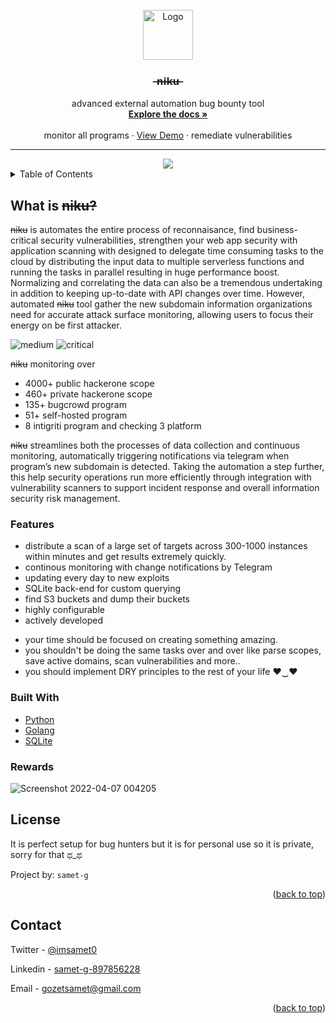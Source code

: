 <br />
<div align="center">
  <a href="https://github.com/samet-g/niku">
    <img src="https://user-images.githubusercontent.com/81412659/162406897-bde19f61-f66d-4ba7-a56a-943d4f142377.png" alt="Logo" width="80" height="80">
  </a>

  <h3 align="center"> ̶n̶i̶k̶u̶</h3>

  <p align="center">
    advanced external automation bug bounty tool
    <br />
    <a href="https://github.com/samet-g/niku"><strong>Explore the docs »</strong></a>
    <br />
    <br />
    monitor all programs</a>
    ·
    <a href="https://github.com/samet-g/niku">View Demo</a>
    ·
    remediate vulnerabilities</a>
  </p>
</div>

---
<div align="center">
  <img src="https://user-images.githubusercontent.com/81412659/165292219-967574e9-790c-4f0f-bb3d-51eabd7ea75a.gif">
</div>

<details>
  <summary>Table of Contents</summary>
  <ol>
    <li><a href="#what-is-niku">What is niku?</a></li>
    <li><a href="#features">Features</a></li>
    <li><a href="#built-with">Built With</a></li>
    <li><a href="#rewards">Features</a></li>
    <li><a href="#license">License</a></li>
    <li><a href="#contact">Contact</a></li>
  </ol>
</details>

## What is ~~niku?~~

~~niku~~ is automates the entire process of reconnaisance, find business-critical security vulnerabilities, strengthen your web app security with application scanning with designed to delegate time consuming tasks to the cloud by distributing the input data to multiple serverless functions and running the tasks in parallel resulting in huge performance boost. Normalizing and correlating the data can also be a tremendous undertaking in addition to keeping up-to-date with API changes over time. However, automated ~~niku~~ tool gather the new subdomain information organizations need for accurate attack surface monitoring, allowing users to focus their energy on be first attacker.

![medium](https://user-images.githubusercontent.com/81412659/157320369-7bccca35-54c9-4b32-a58e-735b3edc437a.png)
![critical](https://user-images.githubusercontent.com/81412659/157320377-279f52ec-e5c0-4677-99af-ca0abf69eb06.png)

~~niku~~ monitoring over
+ 4000+ public hackerone scope
+ 460+ private hackerone scope
+ 135+ bugcrowd program
+ 51+ self-hosted program
+ 8 intigriti program and checking 3 platform

~~niku~~ streamlines both the processes of data collection and continuous monitoring, automatically triggering notifications via telegram when program’s new subdomain is detected. Taking the automation a step further, this help security operations run more efficiently through integration with vulnerability scanners to support incident response and overall information security risk management.

### Features
+ distribute a scan of a large set of targets across 300-1000 instances within minutes and get results extremely quickly.
+ continous monitoring with change notifications by Telegram
+ updating every day to new exploits
+ SQLite back-end for custom querying
+ find S3 buckets and dump their buckets
+ highly configurable
+ actively developed
* your time should be focused on creating something amazing.
* you shouldn't be doing the same tasks over and over like parse scopes, save active domains, scan vulnerabilities and more..
* you should implement DRY principles to the rest of your life ♥‿♥

### Built With

* [Python](https://www.python.org)
* [Golang](https://go.dev)
* [SQLite](https://www.sqlite.org/)

### Rewards
![Screenshot 2022-04-07 004205](https://user-images.githubusercontent.com/81412659/162406341-841893a4-077b-46c5-9498-254165764979.png)

## License

It is perfect setup for bug hunters but it is for personal use so it is private, sorry for that ಥ_ಥ

Project by: `samet-g`


<p align="right">(<a href="#top">back to top</a>)</p>

## Contact

Twitter - [@imsamet0](https://twitter.com/imsamet0)

Linkedin - [samet-g-897856228](https://www.linkedin.com/in/samet-g-897856228/)

Email - gozetsamet@gmail.com

<p align="right">(<a href="#top">back to top</a>)</p>
<!---/samogod/samet-g/-->
